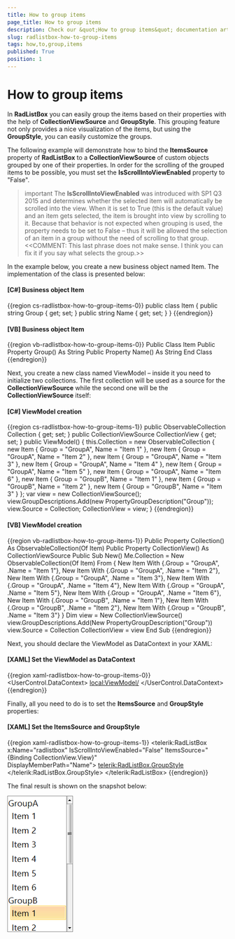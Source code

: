```yaml
---
title: How to group items
page_title: How to group items
description: Check our &quot;How to group items&quot; documentation article for the RadListBox WPF control.
slug: radlistbox-how-to-group-items
tags: how,to,group,items
published: True
position: 1
---
```


# How to group items

In __RadListBox__ you can easily group the items based on their properties with the help of __CollectionViewSource__ and __GroupStyle__. This grouping feature not only provides a nice visualization of the items, but using the __GroupStyle__, you can easily customize the groups.

The following example will demonstrate how to bind the __ItemsSource__ property of __RadListBox__ to a __CollectionViewSource__ of custom objects grouped by one of their properties. In order for the scrolling of the grouped items to be possible, you must set the __IsScrollIntoViewEnabled__ property to "False".

>important The __IsScrollIntoViewEnabled__ was introduced with SP1 Q3 2015 and determines whether the selected item will automatically be scrolled into the view. When it is set to True (this is the default value) and an item gets selected, the item is brought into view by scrolling to it. Because that behavior is not expected when grouping is used, the property needs to be set to False – thus it will be allowed the selection of an item in a group without the need of scrolling to that group.<<COMMENT: This last phrase does not make sense. I think you can fix it if you say what selects the group.>>

In the example below, you create a new business object named Item. The implementation of the class is presented below:

#### __[C#]  Business object Item__

{{region cs-radlistbox-how-to-group-items-0}}
	public class Item
	{
		public string Group { get; set; }
		public string Name { get; set; }
	}
{{endregion}}

#### __[VB]  Business object Item__

{{region vb-radlistbox-how-to-group-items-0}}
	Public Class Item
	        Public Property Group() As String
	        Public Property Name() As String
	    End Class
{{endregion}}

Next, you create a new class named ViewModel – inside it you need to initialize two collections. The first collection will be used as a source for the __CollectionViewSource__ while the second one will be the __CollectionViewSource__ itself:

#### __[C#]  ViewModel creation__

{{region cs-radlistbox-how-to-group-items-1}}
	public ObservableCollection<Item> Collection { get; set; }
	public CollectionViewSource CollectionView { get; set; }
	public ViewModel()
	{
	    this.Collection = new ObservableCollection<Item>
		{
			new Item { Group = "GroupA", Name = "Item 1" },
			new Item { Group = "GroupA", Name = "Item 2" },
			new Item { Group = "GroupA", Name = "Item 3" },
			new Item { Group = "GroupA", Name = "Item 4" },
			new Item { Group = "GroupA", Name = "Item 5" },
			new Item { Group = "GroupA", Name = "Item 6" },
			new Item { Group = "GroupB", Name = "Item 1" },
			new Item { Group = "GroupB", Name = "Item 2" },
			new Item { Group = "GroupB", Name = "Item 3" }
		};
	    var view = new CollectionViewSource();
	    view.GroupDescriptions.Add(new PropertyGroupDescription("Group"));
	    view.Source = Collection;
	    CollectionView = view;
	}
{{endregion}}

#### __[VB]  ViewModel creation__

{{region vb-radlistbox-how-to-group-items-1}}
	Public Property Collection() As ObservableCollection(Of Item)
	Public Property CollectionView() As CollectionViewSource
	Public Sub New()
	    Me.Collection = New ObservableCollection(Of Item) From {
	        New Item With {.Group = "GroupA", .Name = "Item 1"},
	        New Item With {.Group = "GroupA", .Name = "Item 2"},
	        New Item With {.Group = "GroupA", .Name = "Item 3"},
	        New Item With {.Group = "GroupA", .Name = "Item 4"},
	        New Item With {.Group = "GroupA", .Name = "Item 5"},
	        New Item With {.Group = "GroupA", .Name = "Item 6"},
	        New Item With {.Group = "GroupB", .Name = "Item 1"},
	        New Item With {.Group = "GroupB", .Name = "Item 2"},
	        New Item With {.Group = "GroupB", .Name = "Item 3"}
	    }
	    Dim view = New CollectionViewSource()
	    view.GroupDescriptions.Add(New PropertyGroupDescription("Group"))
	    view.Source = Collection
	    CollectionView = view
	End Sub
{{endregion}}

Next, you should declare the ViewModel as DataContext in your XAML:

#### __[XAML]  Set the ViewModel as DataContext__

{{region xaml-radlistbox-how-to-group-items-0}}
	<UserControl.DataContext>
	    <local:ViewModel/>
	</UserControl.DataContext>
{{endregion}}

Finally, all you need to do is to set the __ItemsSource__ and __GroupStyle__ properties:

#### __[XAML]  Set the ItemsSource and GroupStyle__

{{region xaml-radlistbox-how-to-group-items-1}}
	<telerik:RadListBox x:Name="radlistbox" IsScrollIntoViewEnabled="False"
	                        ItemsSource="{Binding CollectionView.View}"  
	                        DisplayMemberPath="Name">
	    <telerik:RadListBox.GroupStyle>
	        <GroupStyle/>
	    </telerik:RadListBox.GroupStyle>
	</telerik:RadListBox>
{{endregion}}

The final result is shown on the snapshot below:

![radlistbox-how-to-group-items-1](images/radlistbox_how_to_group_items_01.png)
